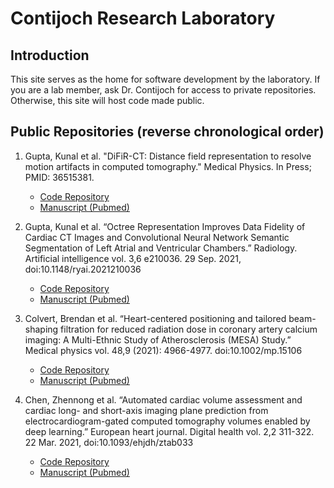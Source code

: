 # Contijoch Research Laboratory 

## Introduction
This site serves as the home for software development by the laboratory. If you are a lab member, ask Dr. Contijoch for access to private repositories. Otherwise, this site will host code made public.

## Public Repositories (reverse chronological order)

1. Gupta, Kunal et al. "DiFiR-CT: Distance field representation to resolve motion artifacts in computed tomography." Medical Physics. In Press; PMID: 36515381.
    - [Code Repository](https://github.com/KunalMGupta/DIFIR-CT)
    - [Manuscript (Pubmed)](https://pubmed.ncbi.nlm.nih.gov/36515381/)


2. Gupta, Kunal et al. “Octree Representation Improves Data Fidelity of Cardiac CT Images and Convolutional Neural Network Semantic Segmentation of Left Atrial and Ventricular Chambers.” Radiology. Artificial intelligence vol. 3,6 e210036. 29 Sep. 2021, doi:10.1148/ryai.2021210036
    - [Code Repository](https://github.com/ucsd-fcrl/med-img-octnet-adaptation)
    - [Manuscript (Pubmed)](https://pubmed.ncbi.nlm.nih.gov/34870221/)


3. Colvert, Brendan et al. “Heart-centered positioning and tailored beam-shaping filtration for reduced radiation dose in coronary artery calcium imaging: A Multi-Ethnic Study of Atherosclerosis (MESA) Study.” Medical physics vol. 48,9 (2021): 4966-4977. doi:10.1002/mp.15106
    - [Code Repository](https://github.com/ucsd-fcrl/autoseg_deploy)
    - [Manuscript (Pubmed)](https://pubmed.ncbi.nlm.nih.gov/34287949/)


4. Chen, Zhennong et al. “Automated cardiac volume assessment and cardiac long- and short-axis imaging plane prediction from electrocardiogram-gated computed tomography volumes enabled by deep learning.” European heart journal. Digital health vol. 2,2 311-322. 22 Mar. 2021, doi:10.1093/ehjdh/ztab033
    - [Code Repository](https://github.com/ucsd-fcrl/AI_chamber_segmentation_plane_re-slicing)
    - [Manuscript (Pubmed)](https://pubmed.ncbi.nlm.nih.gov/34223176/)




<!--

**Here are some ideas to get you started:**

🙋‍♀️ A short introduction - what is your organization all about?
🌈 Contribution guidelines - how can the community get involved?
👩‍💻 Useful resources - where can the community find your docs? Is there anything else the community should know?
🍿 Fun facts - what does your team eat for breakfast?
🧙 Remember, you can do mighty things with the power of [Markdown](https://docs.github.com/github/writing-on-github/getting-started-with-writing-and-formatting-on-github/basic-writing-and-formatting-syntax)
-->
